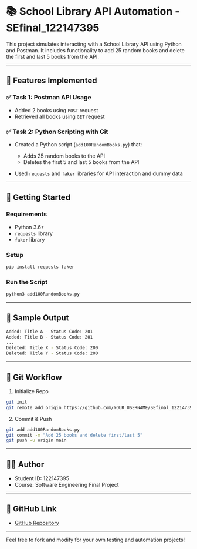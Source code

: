 # 📚 School Library API Automation - SEfinal\_122147395

This project simulates interacting with a School Library API using Python and Postman. It includes functionality to add 25 random books and delete the first and last 5 books from the API.

---

## 🧪 Features Implemented

### ✅ Task 1: Postman API Usage

* Added 2 books using `POST` request
* Retrieved all books using `GET` request

### ✅ Task 2: Python Scripting with Git

* Created a Python script (`add100RandomBooks.py`) that:

  * Adds 25 random books to the API
  * Deletes the first 5 and last 5 books from the API
* Used `requests` and `faker` libraries for API interaction and dummy data

---

## 🚀 Getting Started

### Requirements

* Python 3.6+
* `requests` library
* `faker` library

### Setup

```bash
pip install requests faker
```

### Run the Script

```bash
python3 add100RandomBooks.py
```

---

## 🧾 Sample Output

```bash
Added: Title A - Status Code: 201
Added: Title B - Status Code: 201
...
Deleted: Title X - Status Code: 200
Deleted: Title Y - Status Code: 200
```

---

## 🔗 Git Workflow

1. Initialize Repo

```bash
git init
git remote add origin https://github.com/YOUR_USERNAME/SEfinal_122147395.git
```

2. Commit & Push

```bash
git add add100RandomBooks.py
git commit -m "Add 25 books and delete first/last 5"
git push -u origin main
```

---

## 🙋‍♂️ Author

* Student ID: 122147395
* Course: Software Engineering Final Project

---

## 🔗 GitHub Link

* [GitHub Repository](https://github.com/YOUR_USERNAME/SEfinal_122147395)

---

Feel free to fork and modify for your own testing and automation projects!
